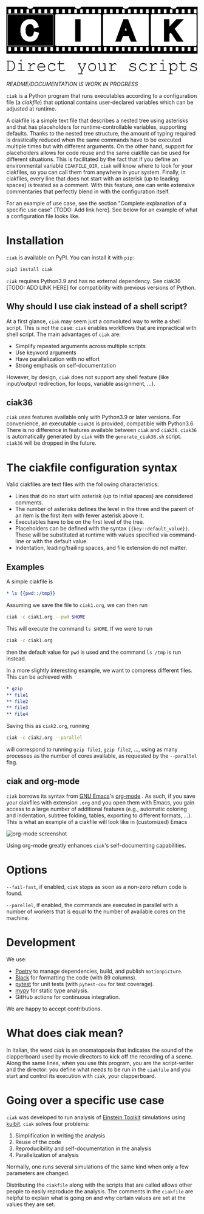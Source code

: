 <p align="center">
<img src="https://github.com/Sbozzolo/ciak/raw/main/logo.png" width="534" height="178">
</p>

*README/DOCUMENTATION IS WORK IN PROGRESS*

`ciak` is a Python program that runs executables according to a configuration
file (a *ciakfile*) that optional contains user-declared variables which can be
adjusted at runtime.

A ciakfile is a simple text file that describes a nested tree using asterisks
and that has placeholders for runtime-controllable variables, supporting
defaults. Thanks to the nested tree structure, the amount of typing required is
drastically reduced when the same commands have to be executed multiple times
but with different arguments. On the other hand, support for placeholders allows
for code reuse and the same ciakfile can be used for different situations. This
is facilitated by the fact that if you define an environmental variable
`CIAKFILE_DIR`, `ciak` will know where to look for your ciakfiles, so you can
call them from anywhere in your system. Finally, in ciakfiles, every line that
does not start with an asterisk (up to leading spaces) is treated as a comment.
With this feature, one can write extensive commentaries that perfectly blend in
with the configuration itself.

For an example of use case, see the section "Complete explanation of a specific
use case" [TODO: Add link here]. See below for an example of what a
configuration file looks like.

# Installation

`ciak` is available on PyPI. You can install it with `pip`:

``` sh
pip3 install ciak
```
`ciak` requires Python3.9 and has no external dependency.
See ciak36 [TODO: ADD LINK HERE] for compatibility with previous versions of Python.

## Why should I use ciak instead of a shell script?

At a first glance, `ciak` may seem just a convoluted way to write a shell
script. This is not the case: `ciak` enables workflows that are impractical with
shell script. The main advantages of `ciak` are:

- Simplify repeated arguments across multiple scripts
- Use keyword arguments
- Have parallelization with no effort
- Strong emphasis on self-documentation

However, by design, `ciak` does not support any shell feature (like input/output
redirection, for loops, variable assignment, ...).

## ciak36

`ciak` uses features available only with Python3.9 or later versions. For
convenience, an executable `ciak36` is provided, compatible with Python3.6.
There is no difference in features available between `ciak` and `ciak36`.
`ciak36` is automatically generated by `ciak` with the `generate_ciak36.sh`
script. `ciak36` will be dropped in the future.

# The ciakfile configuration syntax

Valid ciakfiles are text files with the following characteristics:
- Lines that do no start with asterisk (up to initial spaces) are considered
  comments.
- The number of asterisks defines the level in the three and the parent of an
  item is the first item with fewer asterisk above it.
- Executables have to be on the first level of the tree.
- Placeholders can be defined with the syntax `{{key::default_value}}`. These
  will be substituted at runtime with values specified via command-line or with
  the default value.
- Indentation, leading/trailing spaces, and file extension do not matter.

## Examples

A simple ciakfile is
``` org
* ls {{pwd::/tmp}}
```
Assuming we save the file to `ciak1.org`, we can then run
``` sh
ciak -c ciak1.org --pwd $HOME
```
This will execute the command `ls $HOME`. If we were to run
``` sh
ciak -c ciak1.org
```
then the default value for `pwd` is used and the command `ls /tmp` is run instead.

In a more slightly interesting example, we want to compress different
files. This can be achieved with
``` org
* gzip
** file1
** file2
** file3
** file4
```
Saving this as `ciak2.org`, running
``` sh
ciak -c ciak2.org --parallel
```
will correspond to running `gzip file1`, `gzip file2`, ..., using as many processes
as the number of cores available, as requested by the `--parallel` flag.

## ciak and org-mode

`ciak` borrows its syntax from [GNU Emacs](https://gnu.org/software/emacs/)'s
[org-mode](https://orgmode.org) . As such, if you save your ciakfiles with
extension `.org` and you open them with Emacs, you gain access to a large number
of additional features (e.g., automatic coloring and indentation, subtree
folding, tables, exporting to different formats, ...). This is what an example
of a ciakfile will look like in (customized) Emacs

![org-mode
screenshot](https://github.com/Sbozzolo/ciak/raw/main/ss-org-mode.png)

Using org-mode greatly enhances `ciak`'s self-documenting capabilities.

# Options

`--fail-fast`, if enabled, `ciak` stops as soon as a non-zero return code is
found.

`--parellel`, if enabled, the commands are executed in parallel with a number of
workers that is equal to the number of available cores on the machine.

# Development

We use:
* [Poetry](https://python-poetry.org) to manage dependencies, build, and publish
  `motionpicture`.
* [Black](https://github.com/psf/black) for formatting the code (with 89
  columns).
* [pytest](https://pytest.org) for unit tests (with `pytest-cov` for test
  coverage).
* [mypy](https://mypy.readthedocs.io/) for static type analysis.
* GitHub actions for continuous integration.

We are happy to accept contributions.

# What does ciak mean?

In Italian, the word *ciak* is an onomatopoeia that indicates the sound of the
clapperboard used by movie directors to kick off the recording of a scene. Along
the same lines, when you use this program, you are the script-writer and the
director: you define what needs to be run in the `ciakfile` and you start and
control its execution with `ciak`, your clapperboard.

# Going over a specific use case

`ciak` was developed to run analysis of [Einstein
Toolkit](http://einsteintoolkit.org) simulations using
[kuibit](https://github.com/Sbozzolo/kuibit). `ciak` solves four problems:
1. Simplification in writing the analysis
2. Reuse of the code
3. Reproducibility and self-documentation in the analysis
4. Parallelization of analysis

Normally, one runs several simulations of the same kind when only a few
parameters are changed.

Distributing the `ciakfile` along with the scripts that are called allows other
people to easily reproduce the analysis. The comments in the `ciakfile` are
helpful to explain what is going on and why certain values are set at the values
they are set.
